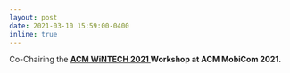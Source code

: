 ```yaml
---
layout: post
date: 2021-03-10 15:59:00-0400
inline: true
---
```


Co-Chairing the <strong>  <a class="news-title" href="https://ece.northeastern.edu/wintech2021/"> ACM WiNTECH 2021  </a>  Workshop at  <strong> ACM MobiCom 2021. <strong>